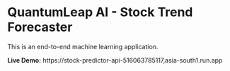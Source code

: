 # QuantumLeap AI - Stock Trend Forecaster

This is an end-to-end machine learning application.

**Live Demo:** https://stock-predictor-api-516063785117,asia-south1.run.app
